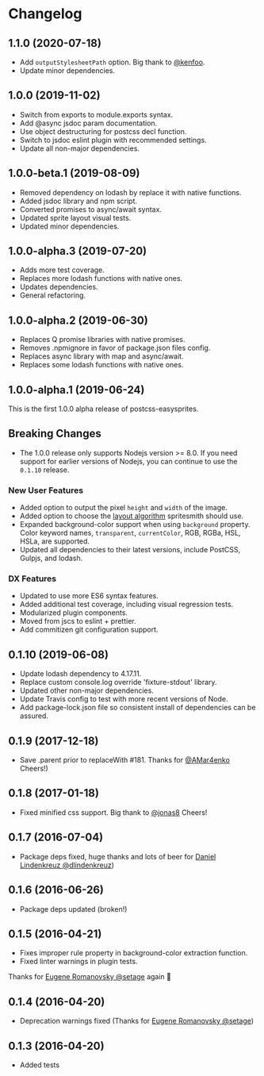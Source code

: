# Changelog

## 1.1.0 (2020-07-18)

- Add `outputStylesheetPath` option. Big thank to [@kenfoo](https://github.com/kenfoo).
- Update minor dependencies.

## 1.0.0 (2019-11-02)

- Switch from exports to module.exports syntax.
- Add @async jsdoc param documentation.
- Use object destructuring for postcss decl function.
- Switch to jsdoc eslint plugin with recommended settings.
- Update all non-major dependencies.

## 1.0.0-beta.1 (2019-08-09)

- Removed dependency on lodash by replace it with native functions.
- Added jsdoc library and npm script.
- Converted promises to async/await syntax.
- Updated sprite layout visual tests.
- Updated minor dependencies.

## 1.0.0-alpha.3 (2019-07-20)

- Adds more test coverage.
- Replaces more lodash functions with native ones.
- Updates dependencies.
- General refactoring.

## 1.0.0-alpha.2 (2019-06-30)

- Replaces Q promise libraries with native promises.
- Removes .npmignore in favor of package.json files config.
- Replaces async library with map and async/await.
- Replaces some lodash functions with native ones.

## 1.0.0-alpha.1 (2019-06-24)

This is the first 1.0.0 alpha release of postcss-easysprites.

## Breaking Changes

- The 1.0.0 release only supports Nodejs version >= 8.0. If you need support for earlier versions of Nodejs, you can continue to use the `0.1.10` release.

### New User Features

- Added option to output the pixel `height` and `width` of the image.
- Added option to choose the [layout algorithm](https://github.com/twolfson/layout) spritesmith should use.
- Expanded background-color support when using `background` property. Color keyword names, `transparent`, `currentColor`, RGB, RGBa, HSL, HSLa, are supported.
- Updated all dependencies to their latest versions, include PostCSS, Gulpjs, and lodash.

### DX Features

- Updated to use more ES6 syntax features.
- Added additional test coverage, including visual regression tests.
- Modularized plugin components.
- Moved from jscs to eslint + prettier.
- Add commitizen git configuration support.

## 0.1.10 (2019-06-08)

- Update lodash dependency to 4.17.11.
- Replace custom console.log override 'fixture-stdout' library.
- Updated other non-major dependencies.
- Update Travis config to test with more recent versions of Node.
- Add package-lock.json file so consistent install of dependencies can be assured.

## 0.1.9 (2017-12-18)

- Save .parent prior to replaceWith #181. Thanks for [@AMar4enko](https://github.com/AMar4enko) Cheers!)

## 0.1.8 (2017-01-18)

- Fixed minified css support. Big thank to [@jonas8](https://github.com/jonas8) Cheers!

## 0.1.7 (2016-07-04)

- Package deps fixed, huge thanks and lots of beer for [Daniel Lindenkreuz @dlindenkreuz](http://github.com/dlindenkreuz))

## 0.1.6 (2016-06-26)

- Package deps updated (broken!)

## 0.1.5 (2016-04-21)

- Fixes improper rule property in background-color extraction function.
- Fixed linter warnings in plugin tests.

Thanks for [Eugene Romanovsky @setage](http://github.com/setage) again 🍺

## 0.1.4 (2016-04-20)

- Deprecation warnings fixed (Thanks for [Eugene Romanovsky @setage](http://github.com/setage))

## 0.1.3 (2016-04-20)

- Added tests
